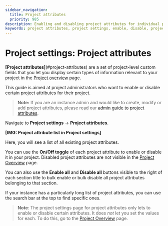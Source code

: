 ```yaml
---
sidebar_navigation:
  title: Project attributes
  priority: 985
description: Enabling and disabling project attributes for individual projects in OpenProject
keywords: project attributes, project settings, enable, disable, project admin
---
```


# Project settings: Project attributes

**[Project attributes]**(#project-attributes) are a set of project-level custom fields that you let you display certain types of information relevant to your project in the [Project overview](../../project-overview) page. 

This guide is aimed at project administrators who want to enable or disable certain project attributes for their project. 

>**Note:**  If you are an instance admin and would like to create, modify or add project attributes, please read our [admin guide to project attributes](../../system-admin-guide/project-settings/project-attributes).

Navigate to **Project settings** → **Project attributes**. 

**[IMG: Project attribute list in Project settings]**

Here, you will see a list of all existing project attributes. 

You can use the **On/Off toggle** of each project attribute to enable or disable it in your project. Disabled project attributes are not visible in the [Project Overview](../../../user-guide/project-overview) page.

You can also use the **Enable all** and **Disable all** buttons visible to the right of each section title to bulk enable or bulk disable all project attributes belonging to that section.

If your instance has a particularly long list of project attributes, you can use the search bar at the top to find specific ones.
 
>**Note**: The project settings page for project attributes only lets to enable or disable certain attributes. It does *not* let you set the values for each. To do this, go to the [Project Overview](../../../user-guide/project-overview) page.